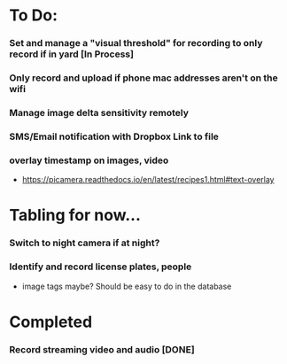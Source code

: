 # To Do:
### Set and manage a "visual threshold" for recording to only record if in yard [In Process]
### Only record and upload if phone mac addresses aren't on the wifi
### Manage image delta sensitivity remotely
### SMS/Email notification with Dropbox Link to file
### overlay timestamp on images, video
  - https://picamera.readthedocs.io/en/latest/recipes1.html#text-overlay

# Tabling for now...
### Switch to night camera if at night?
### Identify and record license plates, people
  - image tags maybe?  Should be easy to do in the database

# Completed
### Record streaming video and audio [DONE]
